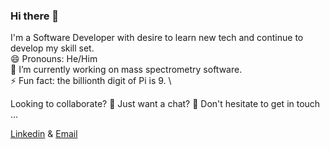 ### Hi there 👋
  I'm a Software Developer with desire to learn new tech and continue to develop my skill set. \
  😄 Pronouns: He/Him \
  🔭 I’m currently working on mass spectrometry software. \
  ⚡ Fun fact: the billionth digit of Pi is 9. \
  
  Looking to collaborate? 👯 Just want a chat? 💬 Don't hesitate to get in touch ...
  
  [Linkedin](https://www.linkedin.com/in/matthew-taylor-rittech-ambcs-7a074b148/) & [Email](matthewtaylor98.mt@gmail.com)
